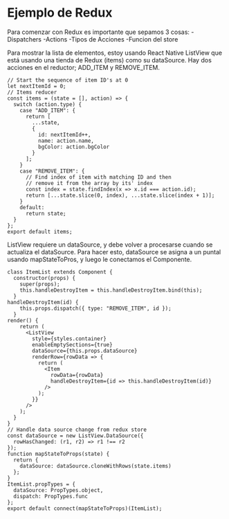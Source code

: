# Ejemplo de Redux

Para comenzar con Redux es importante que sepamos 3 cosas:
-Dispatchers
-Actions
-Tipos de Acciones 
-Funcion del store

Para mostrar la lista de elementos, estoy usando React Native ListView que está usando una tienda de Redux (items) como su dataSource.
Hay dos acciones en el reductor; ADD_ITEM y REMOVE_ITEM.

```
// Start the sequence of item ID's at 0
let nextItemId = 0;
// Items reducer
const items = (state = [], action) => {
  switch (action.type) {
    case "ADD_ITEM": {
      return [
        ...state,
        {
          id: nextItemId++,
          name: action.name,
          bgColor: action.bgColor
        }
      ];
    }
    case "REMOVE_ITEM": {
      // Find index of item with matching ID and then
      // remove it from the array by its' index
      const index = state.findIndex(x => x.id === action.id);
      return [...state.slice(0, index), ...state.slice(index + 1)];
    }
    default:
      return state;
  }
};
export default items;
```
ListView requiere un dataSource, y debe volver a procesarse cuando se actualiza el dataSource. 
Para hacer esto, dataSource se asigna a un puntal usando mapStateToPros, y luego le conectamos el Componente.

```
class ItemList extends Component {
  constructor(props) {
    super(props);
    this.handleDestroyItem = this.handleDestroyItem.bind(this);
  }
handleDestroyItem(id) {
    this.props.dispatch({ type: "REMOVE_ITEM", id });
  }
render() {
    return (
      <ListView
        style={styles.container}
        enableEmptySections={true}
        dataSource={this.props.dataSource}
        renderRow={rowData => {
          return (
            <Item
              rowData={rowData}
              handleDestroyItem={id => this.handleDestroyItem(id)}
            />
          );
        }}
      />
    );
  }
}
// Handle data source change from redux store
const dataSource = new ListView.DataSource({
  rowHasChanged: (r1, r2) => r1 !== r2
});
function mapStateToProps(state) {
  return {
    dataSource: dataSource.cloneWithRows(state.items)
  };
}
ItemList.propTypes = {
  dataSource: PropTypes.object,
  dispatch: PropTypes.func
};
export default connect(mapStateToProps)(ItemList);
```

